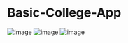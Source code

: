# Basic-College-App
![image](https://drive.google.com/uc?export=view&id=10m9vLqwN1Acy94ppjRCOWLZysq4EoWNk) 
![image](https://drive.google.com/uc?export=view&id=1jqcz36lmI4CauvmTHMicndUlDNmh0I7U) 
![image](https://drive.google.com/uc?export=view&id=19IpMxmxOuUZ4LpoozXzTdK6aXKXyGPSi) 
